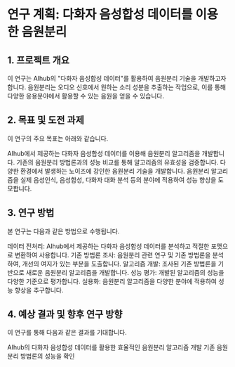 # 연구 계획: 다화자 음성합성 데이터를 이용한 음원분리
## 1. 프로젝트 개요
이 연구는 AIhub의 "다화자 음성합성 데이터"를 활용하여 음원분리 기술을 개발하고자 합니다. 음원분리는 오디오 신호에서 원하는 소리 성분을 추출하는 작업으로, 이를 통해 다양한 응용분야에서 활용할 수 있는 음원을 얻을 수 있습니다.

## 2. 목표 및 도전 과제
이 연구의 주요 목표는 아래와 같습니다.

AIhub에서 제공하는 다화자 음성합성 데이터를 이용해 음원분리 알고리즘을 개발합니다.
기존의 음원분리 방법론과의 성능 비교를 통해 알고리즘의 유효성을 검증합니다.
다양한 환경에서 발생하는 노이즈에 강인한 음원분리 기술을 개발합니다.
음원분리 알고리즘을 실제 음성인식, 음성합성, 다화자 대화 분석 등의 분야에 적용하여 성능 향상을 도모합니다.
## 3. 연구 방법
본 연구는 다음과 같은 방법으로 수행됩니다.

데이터 전처리: AIhub에서 제공하는 다화자 음성합성 데이터를 분석하고 적절한 포맷으로 변환하여 사용합니다.
기존 방법론 조사: 음원분리 관련 연구 및 기존 방법론을 분석하여, 개선의 여지가 있는 부분을 도출합니다.
알고리즘 개발: 조사된 기존 방법론을 기반으로 새로운 음원분리 알고리즘을 개발합니다.
성능 평가: 개발된 알고리즘의 성능을 다양한 기준으로 평가합니다.
실용화: 음원분리 알고리즘을 다양한 분야에 적용하여 성능 향상을 추구합니다.
## 4. 예상 결과 및 향후 연구 방향
이 연구를 통해 다음과 같은 결과를 기대합니다.

AIhub의 다화자 음성합성 데이터를 활용한 효율적인 음원분리 알고리즘 개발
기존 음원분리 방법론의 성능을 확인
